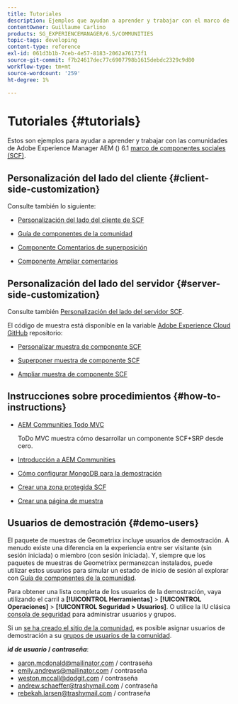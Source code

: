 ```yaml
---
title: Tutoriales
description: Ejemplos que ayudan a aprender y trabajar con el marco de trabajo de componentes sociales (SCF) de las comunidades de Adobe Experience Manager AEM ()
contentOwner: Guillaume Carlino
products: SG_EXPERIENCEMANAGER/6.5/COMMUNITIES
topic-tags: developing
content-type: reference
exl-id: 061d3b1b-7ceb-4e57-8183-2062a76173f1
source-git-commit: f7b24617dec77c6907798b1615debdc2329c9d80
workflow-type: tm+mt
source-wordcount: '259'
ht-degree: 1%

---
```


# Tutoriales {#tutorials}

Estos son ejemplos para ayudar a aprender y trabajar con las comunidades de Adobe Experience Manager AEM () 6.1 [marco de componentes sociales (SCF)](scf.md).

## Personalización del lado del cliente {#client-side-customization}

Consulte también lo siguiente:

* [Personalización del lado del cliente de SCF](client-customize.md)

* [Guía de componentes de la comunidad](components-guide.md)

* [Componente Comentarios de superposición](overlay-comments.md)

* [Componente Ampliar comentarios](extend-comments.md)

## Personalización del lado del servidor {#server-side-customization}

Consulte también [Personalización del lado del servidor SCF](server-customize.md).

El código de muestra está disponible en la variable [Adobe Experience Cloud GitHub](https://github.com/Adobe-Marketing-Cloud) repositorio:

* [Personalizar muestra de componente SCF](https://github.com/Adobe-Marketing-Cloud/aem-scf-sample-components-customize)

* [Superponer muestra de componente SCF](https://github.com/Adobe-Marketing-Cloud/aem-scf-sample-components-overlay)

* [Ampliar muestra de componente SCF](https://github.com/Adobe-Marketing-Cloud/aem-scf-sample-components-extension)

## Instrucciones sobre procedimientos {#how-to-instructions}

* [AEM Communities Todo MVC](https://github.com/Adobe-Marketing-Cloud/aem-communities-todomvc-sample)

  ToDo MVC muestra cómo desarrollar un componente SCF+SRP desde cero.

* [Introducción a AEM Communities](getting-started.md)

* [Cómo configurar MongoDB para la demostración](demo-mongo.md)

* [Crear una zona protegida SCF](an-scf-sandbox.md)

* [Crear una página de muestra](create-sample-page.md)

## Usuarios de demostración {#demo-users}

El paquete de muestras de Geometrixx incluye usuarios de demostración. A menudo existe una diferencia en la experiencia entre ser visitante (sin sesión iniciada) o miembro (con sesión iniciada). Y, siempre que los paquetes de muestras de Geometrixx permanezcan instalados, puede utilizar estos usuarios para simular un estado de inicio de sesión al explorar con [Guía de componentes de la comunidad](components-guide.md).

Para obtener una lista completa de los usuarios de la demostración, vaya utilizando el carril a **[!UICONTROL Herramientas]** > **[!UICONTROL Operaciones]** > **[!UICONTROL Seguridad > Usuarios]**. O utilice la IU clásica [consola de seguridad](http://localhost:4502/useradmin) para administrar usuarios y grupos.

Si un [se ha creado el sitio de la comunidad](getting-started.md), es posible asignar usuarios de demostración a su [grupos de usuarios de la comunidad](users.md).

***id de usuario* / *contraseña***:

* aaron.mcdonald@mailinator.com / contraseña
* emily.andrews@mailinator.com / contraseña
* weston.mccall@dodgit.com / contraseña
* andrew.schaeffer@trashymail.com / contraseña
* rebekah.larsen@trashymail.com / contraseña
